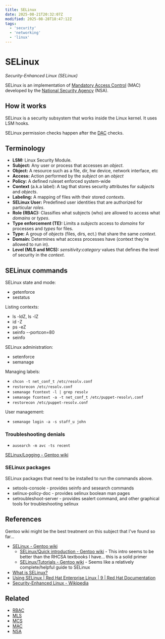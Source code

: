 ```yaml
---
title: SELinux
date: 2025-08-21T20:32:07Z
modified: 2025-08-28T18:47:12Z
tags:
  - 'security'
  - 'networking'
  - 'linux'
---
```


# SELinux

_Security-Enhanced Linux (SELinux)_

SELinux is an implementation of [Mandatory Access Control](20250821203751-mac.md) (MAC) developed by the [National Security Agency](20250821214131-nsa.md) (NSA).

## How it works

 SELinux is a security subsystem that works inside the Linux kernel. It uses LSM hooks.

 SELinux permission checks happen after the [DAC](20250821205445-dac.md) checks.

## Terminology

* **LSM:** Linux Security Module.
* **Subject:** Any user or process that accesses an _object_.
* **Object:** A resource such as a file, dir, hw device, network interface, etc
* **Access:** Action performed by the _subject_ on an _object_
* **Policy:** A defined ruleset enforced system-wide
* **Context** (a.k.a label): A tag that stores security attributes for _subjects_ and _objects_.
* **Labeling:** A mapping of files with their stored _contexts_.
* **SELinux User:** Predefined user identities that are authorized for particular _roles_.
* **Role (RBAC):** Classifies what subjects (who) are allowed to access what _domains_ or _types_.
* **Type enforcement (TE):** Limits a _subjects_ access to _domains_ for processes and _types_ for files.
* **Type:** A group of _objects_ (files, dirs, ect.) that share the same _context_.
* **Domain:** Determines what access processes have (context they're allowed to run in).
* **Level (MLS and MCS):** _sensitivity:category_ values that defines the level of security in the _context_.

## SELinux commands

SELinux state and mode:

* getenforce
* sestatus

Listing contexts:

* ls -ldZ, ls -lZ
* id -Z
* ps -eZ
* seinfo --portcon=80
* seinfo

SELinux administration:

* setenforce
* semanage

Managing labels:

* `chcon -t net_conf_t /etc/resolv.conf`
* `restorecon /etc/resolv.conf`
* `semanage fcontext -l | grep resolv`
* `semanage fcontext -a -t net_conf_t /etc/puppet-resolv\.conf`
* `restorecon /etc/puppet-resolv.conf`

User management:

* `semanage login -a -s staff_u john`

### Troubleshooting denials

* `ausearch -m avc -ts recent`

[SELinux/Logging - Gentoo wiki](https://wiki.gentoo.org/wiki/SELinux/Logging)

### SELinux packages

SELinux packages that need to be installed to run the commands above.

* setools-console - provides seinfo and sesearch commands
* selinux-policy-doc - provides selinux boolean man pages
* setroubleshoot-server - provides sealert command, and other graphical tools for troubleshooting selinux

## References

Gentoo wiki might be the best treatment on this subject that I've found so far...
* [SELinux - Gentoo wiki](https://wiki.gentoo.org/wiki/SELinux)
    * [SELinux/Quick introduction - Gentoo wiki](https://wiki.gentoo.org/wiki/SELinux/Quick_introduction) - This intro seems to be better than the RHCSA textbooks I have... this is a solid primer
    * [SELinux/Tutorials - Gentoo wiki](https://wiki.gentoo.org/wiki/SELinux/Tutorials) - Seems like a relatively complete/helpful guide to SELinux
* [What is SELinux?](https://www.redhat.com/en/topics/linux/what-is-selinux)
* [Using SELinux \| Red Hat Enterprise Linux \| 9 \| Red Hat Documentation](https://docs.redhat.com/en/documentation/red_hat_enterprise_linux/9/html-single/using_selinux/index)
* [Security-Enhanced Linux - Wikipedia](https://en.wikipedia.org/wiki/Security-Enhanced_Linux)

## Related

* [RBAC](20220319105401-rbac.md)
* [MLS](20250821214856-mls.md)
* [MCS](20250821214931-mcs.md)
* [MAC](20220315174137-mac.md)
* [NSA](20250821214131-nsa.md)
